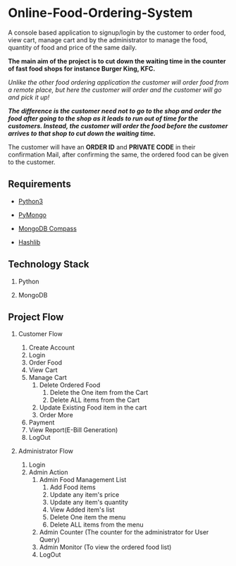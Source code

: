# Online-Food-Ordering-System
A console based application to signup/login by the customer to order food, view cart, manage cart and by the administrator to manage the food, quantity of food and price of the same daily.

**The main aim of the project is to cut down the waiting time in the counter of fast food shops for instance Burger King, KFC.**

_Unlike the other food ordering application the customer will order food from a remote place, but here the customer will order and the customer will go and pick it up!_

___The difference is the customer need not to go to the shop and order the food after going to the shop as it leads to run out of time for the customers. Instead, the customer will order the food before the customer arrives to that shop to cut down the waiting time.___  
 
 The customer will have an **ORDER ID** and **PRIVATE CODE** in their confirmation Mail, after confirming the same, the ordered food can be given to the customer. 
 
 ## Requirements
 
  * [Python3](https://www.python.org/downloads "Python3")
 
  * [PyMongo](https://pypi.org/project/pymongo "PyMongo")
  
  * [MongoDB Compass](https://www.mongodb.com/try/download/community "MongoDB Compass")
  
  * [Hashlib](https://docs.python.org/2/library/hashlib.html "Hashlib")
  
 
 ## Technology Stack
 
  1. Python
  
  2. MongoDB
  
 ## Project Flow
 
   1. Customer Flow
       1. Create Account
       2. Login 
       3. Order Food
       4. View Cart
       5. Manage Cart
           1. Delete Ordered Food
              1. Delete the One item from the Cart
              2. Delete ALL items from the Cart
           2. Update Existing Food item in the cart
           3. Order More
        6. Payment
        7. View Report(E-Bill Generation)
        8. LogOut
     
   2. Administrator Flow
       1. Login
       2. Admin Action
          1. Admin Food Management List
              1. Add Food items
              2. Update any item's price 
              3. Update any item's quantity
              4. View Added item's list
              5. Delete One item the menu
              6. Delete ALL items from the menu
          2. Admin Counter (The counter for the                     administrator for User Query)
          3. Admin Monitor (To view the ordered food               list)
          4. LogOut
